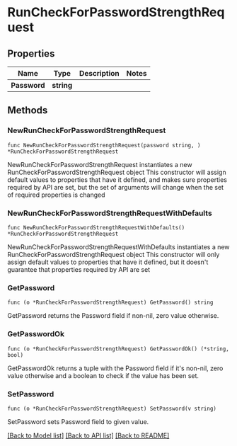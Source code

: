# RunCheckForPasswordStrengthRequest

## Properties

Name | Type | Description | Notes
------------ | ------------- | ------------- | -------------
**Password** | **string** |  | 

## Methods

### NewRunCheckForPasswordStrengthRequest

`func NewRunCheckForPasswordStrengthRequest(password string, ) *RunCheckForPasswordStrengthRequest`

NewRunCheckForPasswordStrengthRequest instantiates a new RunCheckForPasswordStrengthRequest object
This constructor will assign default values to properties that have it defined,
and makes sure properties required by API are set, but the set of arguments
will change when the set of required properties is changed

### NewRunCheckForPasswordStrengthRequestWithDefaults

`func NewRunCheckForPasswordStrengthRequestWithDefaults() *RunCheckForPasswordStrengthRequest`

NewRunCheckForPasswordStrengthRequestWithDefaults instantiates a new RunCheckForPasswordStrengthRequest object
This constructor will only assign default values to properties that have it defined,
but it doesn't guarantee that properties required by API are set

### GetPassword

`func (o *RunCheckForPasswordStrengthRequest) GetPassword() string`

GetPassword returns the Password field if non-nil, zero value otherwise.

### GetPasswordOk

`func (o *RunCheckForPasswordStrengthRequest) GetPasswordOk() (*string, bool)`

GetPasswordOk returns a tuple with the Password field if it's non-nil, zero value otherwise
and a boolean to check if the value has been set.

### SetPassword

`func (o *RunCheckForPasswordStrengthRequest) SetPassword(v string)`

SetPassword sets Password field to given value.



[[Back to Model list]](../README.md#documentation-for-models) [[Back to API list]](../README.md#documentation-for-api-endpoints) [[Back to README]](../README.md)


